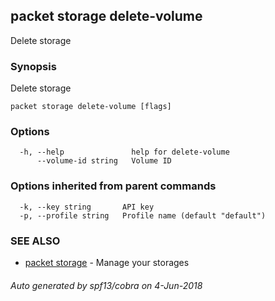 ## packet storage delete-volume

Delete storage

### Synopsis

Delete storage

```
packet storage delete-volume [flags]
```

### Options

```
  -h, --help               help for delete-volume
      --volume-id string   Volume ID
```

### Options inherited from parent commands

```
  -k, --key string       API key
  -p, --profile string   Profile name (default "default")
```

### SEE ALSO

* [packet storage](packet_storage.md)	 - Manage your storages

###### Auto generated by spf13/cobra on 4-Jun-2018

